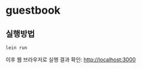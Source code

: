 # guestbook

## 실행방법

    lein run

이후 웹 브라우저로 실행 결과 확인: [http://localhost:3000](http://localhost:3000)
